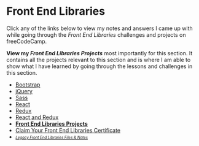 # Front End Libraries

Click any of the links below to view my notes and answers I came up with while going through the *Front End Libraries* challenges and projects on freeCodeCamp.

**View my *Front End Libraries Projects*** most importantly for this section. It contains all the projects relevant to this section and is where I am able to show what I have learned by going through the lessons and challenges in this section.

- [Bootstrap](https://github.com/Squibs/freeCodeCamp/blob/master/3.%20Front%20End%20Libraries/1.%20Bootstrap.md#bootstrap)
- [jQuery](https://github.com/Squibs/freeCodeCamp/blob/master/3.%20Front%20End%20Libraries/2.%20jQuery.md#jquery)
- [Sass](https://github.com/Squibs/freeCodeCamp/blob/master/3.%20Front%20End%20Libraries/3.%20Sass.md#sass)
- [React](https://github.com/Squibs/freeCodeCamp/blob/master/3.%20Front%20End%20Libraries/4.%20React.md#react)
- [Redux](https://github.com/Squibs/freeCodeCamp/blob/master/3.%20Front%20End%20Libraries/5.%20Redux.md#redux)
- [React and Redux](https://github.com/Squibs/freeCodeCamp/blob/master/3.%20Front%20End%20Libraries/6.%20React%20and%20Redux.md#react-and-redux)
- [**Front End Libraries Projects**](https://github.com/Squibs/freeCodeCamp/blob/master/3.%20Front%20End%20Libraries/7.%20Front%20End%Libraries%20Projects.md#front-end-libraries-projects)
- [Claim Your Front End Libraries Certificate](https://github.com/Squibs/freeCodeCamp/blob/master/3.%20Front%20End%20Libraries/8.%20Claim%20Your%20Front%20End%20Libraries%20Certificate.md#claim-your-front-end-libraries-certificate)
- <span style="font-size: 0.7em">*[Legacy Front End Libraries Files & Notes](https://github.com/Squibs/freeCodeCamp/tree/master/3.%20Front%20End%20Libraries/Legacy%20Front%20End%20Libraries%20Files%20%26%20Notes/jquery-playground)*</span>
